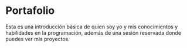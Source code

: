 # Portafolio
Esta es una introducción básica de quien soy yo y mis conocimientos y habilidades en la programación, además de una sesión reservada donde puedes ver mis proyectos.
